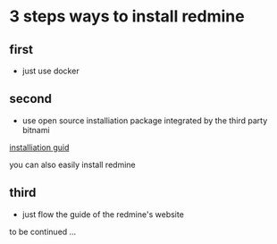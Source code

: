 # 3 steps ways to install redmine

## first 
- just use docker
	
## second 
- use  open source installiation package integrated by the third party bitnami

[installiation guid](https://bitnami.com/stack/redmine/installer)

you can also easily install redmine

## third
- just flow the guide of the redmine's website

to be continued ...
